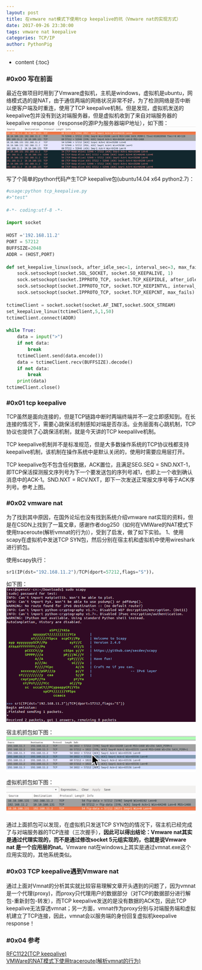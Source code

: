 ```yaml
---
layout: post
title: 在vmware nat模式下使用tcp keepalive的坑（Vmware nat的实现方式）
date: 2017-09-26 23:30:00
tags: vmware nat keepalive
categories: TCP/IP
author: PythonPig
---
```

* content
{:toc}

### \#0x00 写在前面
最近在做项目时用到了Vmware虚拟机，主机是windows，虚拟机是ubuntu，网络模式选的是NAT，由于通信两端的网络状况非常不好，为了检测网络是否中断以便客户端及时重连，使用了TCP keepalive机制。但是发现，虚拟机发送的keepalive包并没有到达对端服务器，但是虚拟机收到了来自对端服务器的keepalive response（response的源IP为服务器端IP地址），如下图：
![](https://github.com/PythonPig/pythonpig.github.io/blob/master/images/keepalive.png?raw=true)




写了个简单的python代码产生TCP keepalive包(ubuntu14.04 x64 python2.7)：
```python
#usage:python tcp_keepalive.py
#>"test"

#-*- coding:utf-8 -*-

import socket

HOST ='192.168.11.2'
PORT = 57212
BUFFSIZE=2048
ADDR = (HOST,PORT)

def set_keepalive_linux(sock, after_idle_sec=1, interval_sec=3, max_fails=5):
    sock.setsockopt(socket.SOL_SOCKET, socket.SO_KEEPALIVE, 1)
    sock.setsockopt(socket.IPPROTO_TCP, socket.TCP_KEEPIDLE, after_idle_sec)
    sock.setsockopt(socket.IPPROTO_TCP, socket.TCP_KEEPINTVL, interval_sec)
    sock.setsockopt(socket.IPPROTO_TCP, socket.TCP_KEEPCNT, max_fails)

tctimeClient = socket.socket(socket.AF_INET,socket.SOCK_STREAM)
set_keepalive_linux(tctimeClient,5,1,50)
tctimeClient.connect(ADDR)

while True:
    data = input(">")
    if not data:
        break
    tctimeClient.send(data.encode())
    data = tctimeClient.recv(BUFFSIZE).decode()
    if not data:
        break
    print(data)
tctimeClient.close()
```

### \#0x01 tcp keepalive  
TCP虽然是面向连接的，但是TCP链路中断时两端终端并不一定立即感知到。在长连接的情况下，需要心跳保活机制感知对端是否存活。业务层面有心跳机制，TCP协议也提供了心跳保活机制，就是今天讲的TCP keepalilve机制。

TCP keepalive机制并不是标准规范，但是大多数操作系统的TCP协议栈都支持keepalive机制，该机制在操作系统中是默认关闭的，使用时需要应用层打开。

TCP keepalive包不包含任何数据，ACK置位，且满足SEG.SEQ = SND.NXT-1，即TCP保活探测报文序列号为下一个要发送包的序列号减1，也即上一个收到确认消息中的ACK-1。SND.NXT = RCV.NXT，即下一次发送正常报文序号等于ACK序列号。参考上图。

### \#0x02 vmware nat  
为了找到其中原因，在国外论坛也没有找到系统介绍vmware nat实现的资料，但是在CSDN上找到了一篇文章，感谢作者dog250（如何在VMWare的NAT模式下使用traceroute(解析vmnat的行为)），受到了启发，做了如下实验。
1、使用scapy在虚拟机中发送TCP SYN包，然后分别在宿主机和虚拟机中使用wireshark进行抓包。

使用scapy执行：
```python
sr1(IP(dst="192.168.11.2")/TCP(dport=57212,flags="S"))，
```
如下图：
![](https://github.com/PythonPig/pythonpig.github.io/blob/master/images/scapy.png?raw=true)

宿主机抓包如下图：
![](https://github.com/PythonPig/pythonpig.github.io/blob/master/images/%E5%AE%BF%E4%B8%BB%E6%9C%BA%E6%8A%93%E5%8C%85.jpeg?raw=true)

虚拟机抓包如下图：
![](https://github.com/PythonPig/pythonpig.github.io/blob/master/images/%E8%99%9A%E6%8B%9F%E6%9C%BA%E6%8A%93%E5%8C%85.jpeg?raw=true)

通过上面抓包可以发现，在虚拟机只发送TCP SYN包的情况下，宿主机已经完成了与对端服务器的TCP连接（三次握手），**因此可以得出结论：Vmware nat其实是通过代理实现的，而不是通过修改socket 5元组实现的，也就是说Vmware nat 是一个应用层的nat**。Vmware nat在windows上其实是通过vmnat.exe这个应用实现的，其他系统类似。

### \#0x03 TCP keepalive遇到Vmware nat  
通过上面对Vmnat的分析其实就比较容易理解文章开头遇到的问题了，因为vmnat是一个代理(proxy)，而proxy只代理用户的数据部分（对TCP的数据部分进行解包-重新封包-转发），而TCP keepalive发送的是没有数据的ACK包，因此TCP keepalive无法穿透vmnat；另一方面，vmnat作为proxy分别与对端服务端和虚拟机建立了TCP连接，因此，vmnat会以服务端的身份回复虚拟机keepalive response！

### \#0x04 参考  
[RFC1122(TCP keepalive)](https://tools.ietf.org/html/rfc1122#section-4.2.3.6)  
[VMWare的NAT模式下使用traceroute(解析vmnat的行为)](https://blog.csdn.net/dog250/article/details/52234859)
